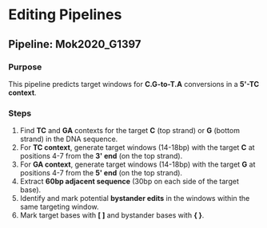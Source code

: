 # Editing Pipelines

## Pipeline: Mok2020_G1397

### Purpose
This pipeline predicts target windows for **C.G-to-T.A** conversions in a **5'-TC context**.

### Steps
1. Find **TC** and **GA** contexts for the target **C** (top strand) or **G** (bottom strand) in the DNA sequence.
2. For **TC context**, generate target windows (14-18bp) with the target **C** at positions 4-7 from the **3' end** (on the top strand).
3. For **GA context**, generate target windows (14-18bp) with the target **G** at positions 4-7 from the **5' end** (on the top strand).
4. Extract **60bp adjacent sequence** (30bp on each side of the target base).
5. Identify and mark potential **bystander edits** in the windows within the same targeting window.
6. Mark target bases with **[ ]** and bystander bases with **{ }**.
